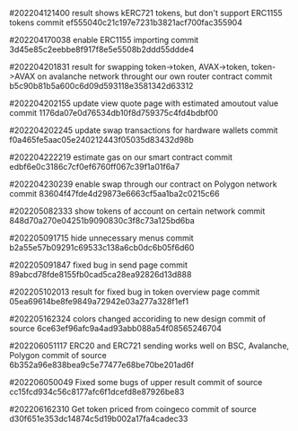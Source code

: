 #202204121400
    result shows kERC721 tokens, but don't support ERC1155 tokens
    commit ef555040c21c197e7231b3821acf700fac355904

#202204170038
    enable ERC1155 importing
    commit 3d45e85c2eebbe8f917f8e5e5508b2ddd55ddde4

#202204201831
    result for swapping token->token, AVAX->token, token->AVAX on avalanche network throught our own router contract
    commit b5c90b81b5a600c6d09d593118e3581342d63312

#202204202155
    update view quote page with estimated amoutout value
    commit 1176da07e0d76534db10f8d759375c4fd4bdbf00

#202204202245
    update swap transactions for hardware wallets
    commit f0a465fe5aac05e240212443f05035d83432d98b

#202204222219
    estimate gas on our smart contract
    commit edbf6e0c3186c7cf0ef6760ff067c39f1a01f6a7

#202204230239
    enable swap through our contract on Polygon network
    commit 83604f47fde4d29873e6663cf5aa1ba2c0215c66

#202205082333
    show tokens of account on certain network
    commit 848d70a270e04251b9090830c3f8c73a125bd6ba

#202205091715
    hide unnecessary menus
    commit b2a55e57b09291c69533c138a6cb0dc6b05f6d60

#202205091847
    fixed bug in send page
    commit 89abcd78fde8155fb0cad5ca28ea92826d13d888

#202205102013
    result for fixed bug in token overview page
    commit 05ea69614be8fe9849a72942e03a277a328f1ef1

#202205162324
    colors changed accoriding to new design
    commit of source 6ce63ef96afc9a4ad93abb088a54f08565246704

#202206051117
    ERC20 and ERC721 sending works well on BSC, Avalanche, Polygon
    commit of source 6b352a96e838bea9c5e77477e68be70be201ad6f

#202206050049
    Fixed some bugs of upper result
    commit of source cc15fcd934c56c8177afc6f1dcefd8e87926be83

#202206162310
    Get token priced from coingeco
    commit of source d30f651e353dc14874c5d19b002a17fa4cadec33

